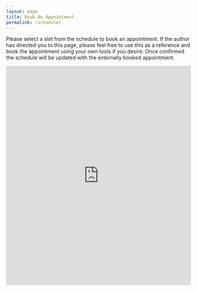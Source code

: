 ```yaml
---
layout: page
title: Book An Appointment
permalink: /schedule/
---
```


Please select a slot from the schedule to book an appointment. If the author has directed you to this page, please feel free to use this as a reference and book the appointment using your own tools if you desire. Once confirmed the schedule will be updated with the externally booked appointment.

<!-- Google Calendar Appointment Scheduling begin -->
<iframe src="https://calendar.google.com/calendar/appointments/schedules/AcZssZ3zuxuYJoxS2sTHS22rGEHqoIUh3zLO6NxVIzcUeumB0iMoA3yFL5oVpZd_QeBOTc1WKSwdtcs_?gv=true" style="border: 0" width="100%" height="600" frameborder="0"></iframe>
<!-- end Google Calendar Appointment Scheduling -->

